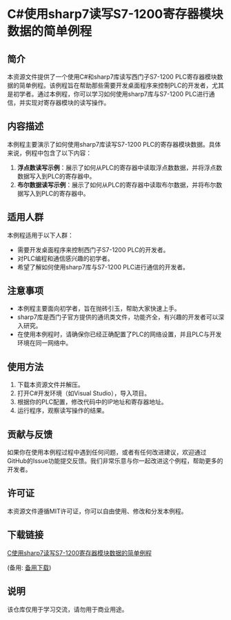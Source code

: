 # C#使用sharp7读写S7-1200寄存器模块数据的简单例程

## 简介

本资源文件提供了一个使用C#和sharp7库读写西门子S7-1200 PLC寄存器模块数据的简单例程。该例程旨在帮助那些需要开发桌面程序来控制PLC的开发者，尤其是初学者。通过本例程，你可以学习如何使用sharp7库与S7-1200 PLC进行通信，并实现对寄存器模块的读写操作。

## 内容描述

本例程主要演示了如何使用sharp7库读写S7-1200 PLC的寄存器模块数据。具体来说，例程中包含了以下内容：

1. **浮点数读写示例**：展示了如何从PLC的寄存器中读取浮点数数据，并将浮点数数据写入到PLC的寄存器中。
2. **布尔数据读写示例**：展示了如何从PLC的寄存器中读取布尔数据，并将布尔数据写入到PLC的寄存器中。

## 适用人群

本例程适用于以下人群：

- 需要开发桌面程序来控制西门子S7-1200 PLC的开发者。
- 对PLC编程和通信感兴趣的初学者。
- 希望了解如何使用sharp7库与S7-1200 PLC进行通信的开发者。

## 注意事项

- 本例程主要面向初学者，旨在抛砖引玉，帮助大家快速上手。
- sharp7库是西门子官方提供的通讯类文件，功能齐全，有兴趣的开发者可以深入研究。
- 在使用本例程时，请确保你已经正确配置了PLC的网络设置，并且PLC与开发环境在同一网络中。

## 使用方法

1. 下载本资源文件并解压。
2. 打开C#开发环境（如Visual Studio），导入项目。
3. 根据你的PLC配置，修改代码中的IP地址和寄存器地址。
4. 运行程序，观察读写操作的结果。

## 贡献与反馈

如果你在使用本例程过程中遇到任何问题，或者有任何改进建议，欢迎通过GitHub的Issue功能提交反馈。我们非常乐意与你一起改进这个例程，帮助更多的开发者。

## 许可证

本资源文件遵循MIT许可证，你可以自由使用、修改和分发本例程。

## 下载链接
[C使用sharp7读写S7-1200寄存器模块数据的简单例程](https://pan.quark.cn/s/e7a06a15634e) 

(备用: [备用下载](https://pan.baidu.com/s/1ee16h-wBham7j_XX_lRM5A?pwd=1234))

## 说明

该仓库仅用于学习交流，请勿用于商业用途。
